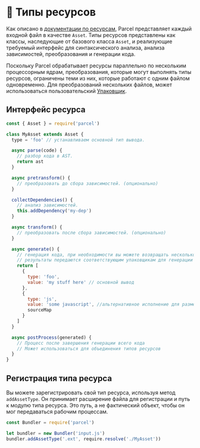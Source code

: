 # 📝 Типы ресурсов

Как описано в [документации по ресурсам](assets.html), Parcel представляет каждый входной файл в качестве `Asset`. Типы ресурсов представлены как классы, наследующие от базового класса `Asset`, и реализующие требуемый интерфейс для синтаксического анализа, анализа зависимостей, преобразования и генерации кода.

Поскольку Parcel обрабатывает ресурсы параллельно по нескольким процессорным ядрам, преобразования, которые могут выполнять типы ресурсов, ограничены теми из них, которые работают с одним файлом одновременно. Для преобразований нескольких файлов, может использоваться пользовательский [Упаковщик](packagers.html).

## Интерфейс ресурса

```javascript
const { Asset } = require('parcel')

class MyAsset extends Asset {
  type = 'foo' // устанавливаем основной тип вывода.

  async parse(code) {
    // разбор кода в AST.
    return ast
  }

  async pretransform() {
    // преобразовать до сбора зависимостей. (опционально)
  }

  collectDependencies() {
    // анализ зависимостей.
    this.addDependency('my-dep')
  }

  async transform() {
    // преобразовать после сбора зависимостей. (опционально)
  }

  async generate() {
    // генерация кода, при необходимости вы можете возвращать несколько расширений.
    // результаты передаются соответствующим упаковщикам для генерации готовых бандлов.
    return [
      {
        type: 'foo',
        value: 'my stuff here' // основной вывод
      },
      {
        type: 'js',
        value: 'some javascript', //альтернативное исполнение для размещения в JS-бандле, если необходимо
        sourceMap
      }
    ]
  }

  async postProcess(generated) {
    // Процесс после завершения генерации всего кода
    // Может использоваться для объединения типов ресурсов
  }
}
```

## Регистрация типа ресурса

Вы можете зарегистрировать свой тип ресурса, используя метод `addAssetType`. Он принимает расширение файла для регистрации и путь к модулю типа ресурса. Это путь, а не фактический объект, чтобы он мог передаваться рабочим процессам.

```javascript
const Bundler = require('parcel')

let bundler = new Bundler('input.js')
bundler.addAssetType('.ext', require.resolve('./MyAsset'))
```
